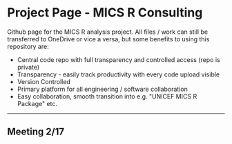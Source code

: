 # Project Page - MICS R Consulting


Github page for the MICS R analysis project. All files / work can still be transferred to OneDrive or vice a versa, but some benefits to using this repository are: 

* Central code repo with full transparency and controlled access (repo is private)
* Transparency - easily track productivity with every code upload visible 
* Version Controlled 
* Primary platform for all engineering / software collaboration 
* Easy collaboration, smooth transition into e.g. "UNICEF MICS R Package" etc.


---

## Meeting 2/17 

